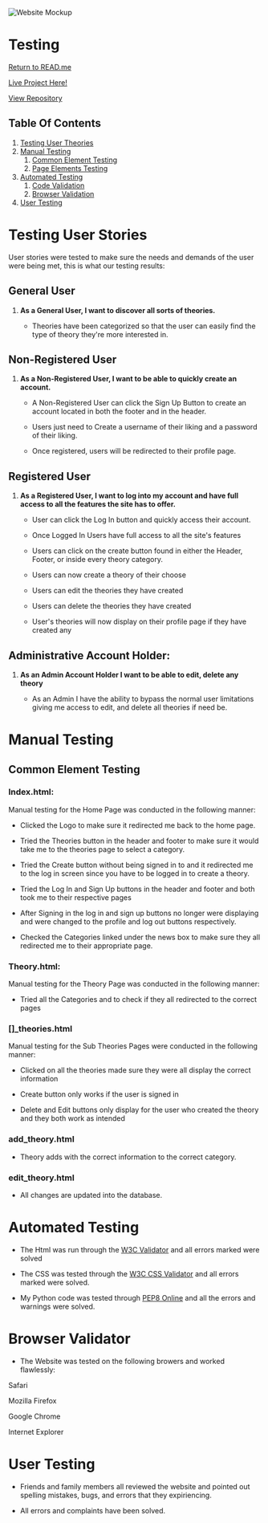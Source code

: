 ![Website Mockup](read.me-pictures/website-mockup.jpg)
# Testing
[Return to READ.me](README.md)

[Live Project Here!](https://straw-facts.herokuapp.com/)

[View Repository](https://github.com/ale-aparicio/straw-facts)

## Table Of Contents

1. [Testing User Theories](#Testing-User-Theories)
2. [Manual Testing](#Manual-Testing)
    1. [Common Element Testing](#Common-Element-Testing)
    2. [Page Elements Testing](#Page-Element-Testing)
3. [Automated Testing](#Automated-Testing)
    1. [Code Validation]()
    2. [Browser Validation]()
4. [User Testing](#User-Testing)

# Testing User Stories

User stories were tested to make sure the needs and demands of the user were being met, this is what our testing results: 

## General User

1. **As a General User, I want to discover all sorts of theories.**

    * Theories have been categorized so that the user can easily find the type of theory they're more interested in.

## Non-Registered User
    
1. **As a Non-Registered User, I want to be able to quickly create an account.**

    * A Non-Registered User can click the Sign Up Button to create an account located in both the footer and in the header.

    * Users just need to Create a username of their liking and a password of their liking.

    * Once registered, users will be redirected to their profile page. 

## Registered User 

1. **As a Registered User, I want to log into my account and have full access to all the features the site has to offer.**

    * User can click the Log In button and quickly access their account.

    * Once Logged In Users have full access to all the site's features

    * Users can click on the create button found in either the Header, Footer, or inside every theory category.

    * Users can now create a theory of their choose

    * Users can edit the theories they have created

    * Users can delete the theories they have created

    * User's theories will now display on their profile page if they have created any

## Administrative Account Holder:

1. **As an Admin Account Holder I want to be able to edit, delete any theory**

    * As an Admin I have the ability to bypass the normal user limitations giving me access to edit, and delete all theories if need be.

# Manual Testing
## Common Element Testing 
### Index.html:
Manual testing for the Home Page was conducted in the following manner:

* Clicked the Logo to make sure it redirected me back to the home page.

* Tried the Theories button in the header and footer to make sure it would take me to the theories page to select a category.

* Tried the Create button without being signed in to and it redirected me to the log in screen since you have to be logged in to create a theory. 

* Tried the Log In and Sign Up buttons in the header and footer and both took me to their respective pages

* After Signing in the log in and sign up buttons no longer were displaying and were changed to the profile and log out buttons respectively.

* Checked the Categories linked under the news box to make sure they all redirected me to their appropriate page.

### Theory.html:
Manual testing for the Theory Page was conducted in the following manner:

* Tried all the Categories and to check if they all redirected to the correct pages

### []_theories.html
Manual testing for the Sub Theories Pages were conducted in the following manner:

* Clicked on all the theories made sure they were all display the correct information

* Create button only works if the user is signed in

* Delete and Edit buttons only display for the user who created the theory and they both work as intended

### add_theory.html

* Theory adds with the correct information to the correct category.

### edit_theory.html

* All changes are updated into the database.

# Automated Testing

* The Html was run through the [W3C Validator](https://validator.w3.org/) and all errors marked were solved

* The CSS was tested through the [W3C CSS Validator](https://jigsaw.w3.org/css-validator/) and all errors marked were solved.

* My Python code was tested through [PEP8 Online](https://jigsaw.w3.org/css-validator/) and all the errors and warnings were solved.

# Browser Validator

* The Website was tested on the following browers and worked flawlessly:

Safari

Mozilla Firefox

Google Chrome

Internet Explorer

# User Testing

* Friends and family members all reviewed the website and pointed out spelling mistakes, bugs, and errors that they expiriencing.

* All errors and complaints have been solved.
